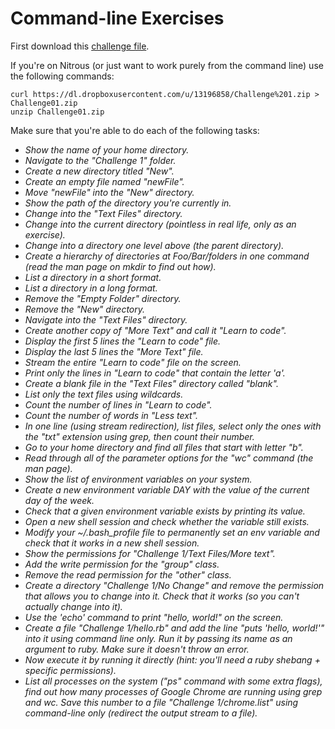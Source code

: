 # Command-line Exercises

First download this [challenge file](https://dl.dropboxusercontent.com/u/13196858/Challenge%201.zip). 

If you're on Nitrous (or just want to work purely from the command line) use the following commands:

```
curl https://dl.dropboxusercontent.com/u/13196858/Challenge%201.zip > Challenge01.zip
unzip Challenge01.zip
```

Make sure that you're able to do each of the following tasks:

- *Show the name of your home directory.* 
- *Navigate to the "Challenge 1" folder.*
- *Create a new directory titled "New".*
- *Create an empty file named "newFile".*
- *Move "newFile" into the "New" directory.*
- *Show the path of the directory you're currently in.*
- *Change into the "Text Files" directory.*
- *Change into the current directory (pointless in real life, only as an exercise).*
- *Change into a directory one level above (the parent directory).*
- *Create a hierarchy of directories at Foo/Bar/folders in one command (read the man page on mkdir to find out how).*
- *List a directory in a short format.*
- *List a directory in a long format.*
- *Remove the "Empty Folder" directory.*
- *Remove the "New" directory.*
- *Navigate into the "Text Files" directory.*
- *Create another copy of "More Text" and call it "Learn to code".*
- *Display the first 5 lines the "Learn to code" file.*
- *Display the last 5 lines the "More Text" file.*
- *Stream the entire "Learn to code" file on the screen.*
- *Print only the lines in "Learn to code" that contain the letter 'a'.*
- *Create a blank file in the "Text Files" directory called "blank".*
- *List only the text files using wildcards.*
- *Count the number of lines in "Learn to code".*
- *Count the number of words in "Less text".*
- *In one line (using stream redirection), list files, select only the ones with the "txt" extension using grep, then count their number.*
- *Go to your home directory and find all files that start with letter "b".*
- *Read through all of the parameter options for the "wc" command (the man page).*
- *Show the list of environment variables on your system.*
- *Create a new environment variable DAY with the value of the current day of the week.*
- *Check that a given environment variable exists by printing its value.*
- *Open a new shell session and check whether the variable still exists.*
- *Modify your ~/.bash_profile file to permanently set an env variable and check that it works in a new shell session.*
- *Show the permissions for "Challenge 1/Text Files/More text".*
- *Add the write permission for the "group" class.*
- *Remove the read permission for the "other" class.*
- *Create a directory "Challenge 1/No Change" and remove the permission that allows you to change into it. Check that it works (so you can't actually change into it).*
- *Use the 'echo' command to print "hello, world!" on the screen.*
- *Create a file "Challenge 1/hello.rb" and add the line "puts 'hello, world!'" into it using command line only. Run it by passing its name as an argument to ruby. Make sure it doesn't throw an error.*
- *Now execute it by running it directly (hint: you'll need a ruby shebang + specific permissions).*
- *List all processes on the system ("ps" command with some extra flags), find out how many processes of Google Chrome are running using grep and wc. Save this number to a file "Challenge 1/chrome.list" using command-line only (redirect the output stream to a file).*


